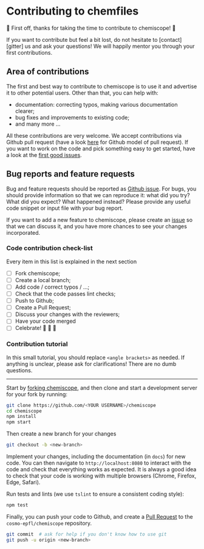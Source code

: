 # Contributing to chemfiles

:tada: First off, thanks for taking the time to contribute to chemiscope! :tada:

If you want to contribute but feel a bit lost, do not hesitate to
[contact][gitter] us and ask your questions! We will happily mentor you through
your first contributions.

## Area of contributions

The first and best way to contribute to chemiscope is to use it and advertise it
to other potential users. Other than that, you can help with:

-   documentation: correcting typos, making various documentation clearer;
-   bug fixes and improvements to existing code;
-   and many more …

All these contributions are very welcome. We accept contributions via Github
pull request (have a look [here][pr] for Github model of pull request). If you
want to work on the code and pick something easy to get started, have a look at
the [first good issues][easy-issues].

## Bug reports and feature requests

Bug and feature requests should be reported as [Github issue][issue]. For bugs,
you should provide information so that we can reproduce it: what did you try?
What did you expect? What happened instead? Please provide any useful code
snippet or input file with your bug report.

If you want to add a new feature to chemiscope, please create an [issue] so that
we can discuss it, and you have more chances to see your changes incorporated.

### Code contribution check-list

Every item in this list is explained in the next section

-   [ ] Fork chemiscope;
-   [ ] Create a local branch;
-   [ ] Add code / correct typos / ...;
-   [ ] Check that the code passes lint checks;
-   [ ] Push to Github;
-   [ ] Create a Pull Request;
-   [ ] Discuss your changes with the reviewers;
-   [ ] Have your code merged
-   [ ] Celebrate! :tada: :cake: :tada:

### Contribution tutorial

In this small tutorial, you should replace `<angle brackets>` as needed. If
anything is unclear, please ask for clarifications! There are no dumb questions.

---

Start by [forking chemiscope][fork], and then clone and start a development
server for your fork by running:

```bash
git clone https://github.com/<YOUR USERNAME>/chemiscope
cd chemiscope
npm install
npm start
```

Then create a new branch for your changes

```bash
git checkout -b <new-branch>
```

Implement your changes, including the documentation (in `docs`) for new code.
You can then navigate to `http://localhost:8080` to interact with the code and
check that everything works as expected. It is always a good idea to check that
your code is working with multiple browsers (Chrome, Firefox, Edge, Safari).

Run tests and lints (we use `tslint` to ensure a consistent coding style):

```bash
npm test
```

Finally, you can push your code to Github, and create a [Pull Request][pr] to
the `cosmo-epfl/chemiscope` repository.

```bash
git commit  # ask for help if you don't know how to use git
git push -u origin <new-branch>
```

[pr]: https://help.github.com/articles/using-pull-requests/
[easy-issues]: https://github.com/cosmo-epfl/chemiscope/issues?q=is%3Aissue+is%3Aopen+label%3A%22good+first+issue%22
[fork]: https://help.github.com/articles/fork-a-repo/
[issue]: https://github.com/cosmo-epfl/chemiscope/issues/new
